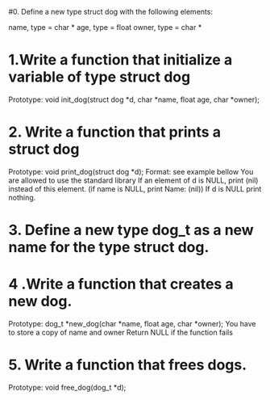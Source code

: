 #0. Define a new type struct dog with the following elements:

name, type = char *
age, type = float
owner, type = char *

# 1.Write a function that initialize a variable of type struct dog

Prototype: void init_dog(struct dog *d, char *name, float age, char *owner);

# 2. Write a function that prints a struct dog

Prototype: void print_dog(struct dog *d);
Format: see example bellow
You are allowed to use the standard library
If an element of d is NULL, print (nil) instead of this element. (if name is NULL, print Name: (nil))
If d is NULL print nothing.

# 3. Define a new type dog_t as a new name for the type struct dog.

# 4 .Write a function that creates a new dog.

Prototype: dog_t *new_dog(char *name, float age, char *owner);
You have to store a copy of name and owner
Return NULL if the function fails

# 5. Write a function that frees dogs.

Prototype: void free_dog(dog_t *d);
